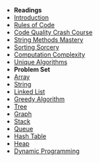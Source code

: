 <!-- TODO: Complete with your own sidebar structure and enable sidebar in index.html - or delete this file. -->
- **Readings**
- [Introduction](README.md "Introduction - kunjiajia")
- [Rules of Code](rules-of-code.md "Rules of Code - kunjiajia")
- [Code Quality Crash Course](12-tricks-to-improve-code-quality.md "Code Quality Tricks - kunjiajia")
- [String Methods Mastery](string-methods-mastery.md "String Methods Mastery - kunjiajia")
- [Sorting Sorcery](sorting-sorcery.md "Sorting Sorcery - kunjiajia")
- [Computation Complexity](computational-complexity.md "Computation Complexity - kunjiajia")
- [Unique Algorithms](unique-algo.md "Unique Algorithms - kunjiajia")
- **Problem Set**
- [Array](array.md "Array - kunjiajia")
- [String](string.md "String - kunjiajia")
- [Linked List](linked-list.md "Linked List - kunjiajia")
- [Greedy Algorithm](greedy-algo.md "Greedy Algorithm - kunjiajia")
- [Tree](tree.md "Tree - kunjiajia")
- [Graph](graph.md "Graph  - kunjiajia")
- [Stack](stack.md "Stack  - kunjiajia")
- [Queue](queue.md "Queue  - kunjiajia")
- [Hash Table](hash-table.md "Hash Tables  - kunjiajia")
- [Heap](heap.md "Heap - kunjiajia")
- [Dynamic Programming](dp.md "Dynamic Programming - kunjiajia")